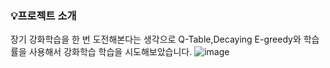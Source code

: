 ### 💡프로젝트 소개
장기 강화학습을 한 번 도전해본다는 생각으로 Q-Table,Decaying E-greedy와 학습률을 사용해서 강화학습 학습을 시도해보았습니다.
![image](https://github.com/songhunhwa/songhunhwa.github.com/assets/100851583/7edf7ca3-5d53-4c6f-afc6-40d782e8c5fe)
